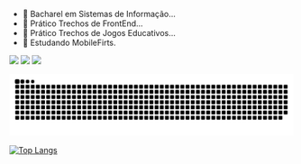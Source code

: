 - 🌱 Bacharel em Sistemas de Informação...
- 🌱 Prático Trechos de FrontEnd...
- 🌱 Prático Trechos de Jogos Educativos...
- 👯 Estudando MobileFirts.


<div> 
  <a href="https://www.youtube.com/channel/UCfEsOEx_t6hiIms8HzttxOw/featured" target="_blank"><img src="https://img.shields.io/badge/YouTube-FF0000?style=for-the-badge&logo=youtube&logoColor=white" target="_blank"></a>
  <a href="https://www.instagram.com/mqjogos" target="_blank"><img src="https://img.shields.io/badge/-Instagram-%23E4405F?style=for-the-badge&logo=instagram&logoColor=white" target="_blank"></a>
  <a href="https://www.linkedin.com/in/debora-inocencio/" target="_blank"><img src="https://img.shields.io/badge/-LinkedIn-%230077B5?style=for-the-badge&logo=linkedin&logoColor=white" target="_blank"></a> 
  
</div>

![Snake animation](https://github.com/abdgame/abdgame/blob/output/github-contribution-grid-snake.svg)

[![Top Langs](https://github-readme-stats.vercel.app/api/top-langs/?username=abdgame&langs_count=8)](https://github.com/abdgame/github-readme-stats)






